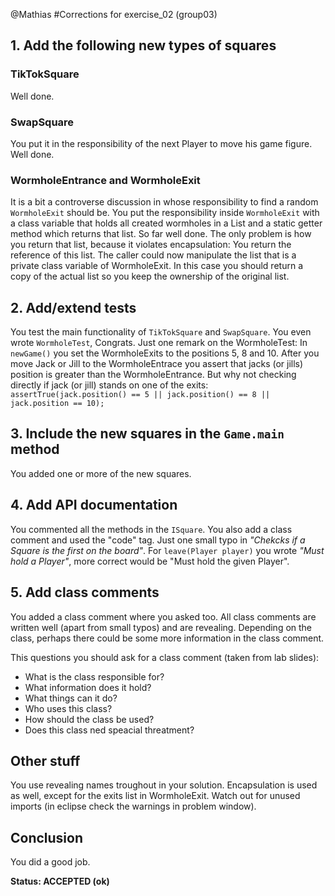 @Mathias
#Corrections for exercise_02 (group03)

## 1. Add the following new types of squares

### TikTokSquare
Well done.

### SwapSquare
You put it in the responsibility of the next Player to move his game figure. Well done. 

### WormholeEntrance and WormholeExit
It is a bit a controverse discussion in whose responsibility to find a random <code>WormholeExit</code> should be. You put the responsibility inside <code>WormholeExit</code> with a class variable that holds all created wormholes in a List and a static getter method which returns that list. So far well done. The only problem is how you return that list, because it violates encapsulation:
You return the reference of this list. The caller could now manipulate the list that is a private class variable of WormholeExit. In this case you should return a copy of the actual list so you keep the ownership of the original list.

## 2. Add/extend tests
You test the main functionality of <code>TikTokSquare</code> and <code>SwapSquare</code>. You even wrote <code>WormholeTest</code>, Congrats.
Just one remark on the WormholeTest:
In <code>newGame()</code> you set the WormholeExits to the positions 5, 8 and 10.
After you move Jack or Jill to the WormholeEntrace you assert that jacks (or jills) position is greater than the WormholeEntrance. But why not checking directly if jack (or jill) stands on one of the exits: <code>assertTrue(jack.position() \=\= 5 || jack.position() \=\= 8 || jack.position \=\= 10);</code>

## 3. Include the new squares in the <code>Game.main</code> method
You added one or more of the new squares.

## 4. Add API documentation
You commented all the methods in the <code>ISquare</code>. You also add a class comment and used the "code" tag.
Just one small typo in *"Chekcks if a Square is the first on the board"*.
For <code>leave(Player player)</code> you wrote *"Must hold a Player"*, more correct would be "Must hold the given Player".

## 5. Add class comments
You added a class comment where you asked too. All class comments are written well (apart from small typos) and are revealing. Depending on the class, perhaps there could be some more information in the class comment.

This questions you should ask for a class comment (taken from lab slides):
- What is the class responsible for?
- What information does it hold?
- What things can it do?
- Who uses this class?
- How should the class be used?
- Does this class ned speacial threatment?

## Other stuff
You use revealing names troughout in your solution. Encapsulation is used as well, except for the exits list in WormholeExit. Watch out for unused imports (in eclipse check the warnings in problem window).

## Conclusion
You did a good job.

**Status: ACCEPTED (ok)**